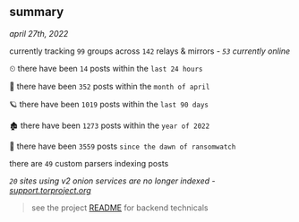 
## summary
_april 27th, 2022_

currently tracking `99` groups across `142` relays & mirrors - _`53` currently online_

⏲ there have been `14` posts within the `last 24 hours`

🦈 there have been `352` posts within the `month of april`

🪐 there have been `1019` posts within the `last 90 days`

🏚 there have been `1273` posts within the `year of 2022`

🦕 there have been `3559` posts `since the dawn of ransomwatch`

there are `49` custom parsers indexing posts

_`20` sites using v2 onion services are no longer indexed - [support.torproject.org](https://support.torproject.org/onionservices/v2-deprecation/)_

> see the project [README](https://github.com/thetanz/ransomwatch#ransomwatch--) for backend technicals
